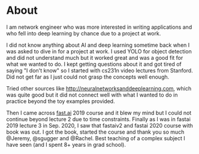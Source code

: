 # About

I am network engineer who was more interested in writing applications and who fell into deep learning by chance due to a project at work.

I did not know anything about AI and deep learning sometime back when I was asked to dive in for a project at work. I used YOLO for object detection and did not understand much but it worked great and was a good fit for what we wanted to do. I kept getting questions about it and got tired of saying "I don't know" so I started with cs231n video lectures from Stanford. Did not get far as I just could not grasp the concepts well enough. 

Tried other sources like http://neuralnetworksanddeeplearning.com, which was quite good but it did not connect well with what I wanted to do in practice beyond the toy examples provided.

Then I came across [fast.ai](https://www.fast.ai) 2019 course and it blew my mind but I could not continue beyond lecture 2 due to time constraints. Finally as I was in fastai 2019 lecture 3 in Sep. 2020, I saw that fastaiv2 and fastai 2020 course with book was out. I got the book, started the course and thank you so much @Jeremy, @sgugger and @Rachel. Best teaching of a complex subject I have seen (and I spent 8+ years in grad school).   

